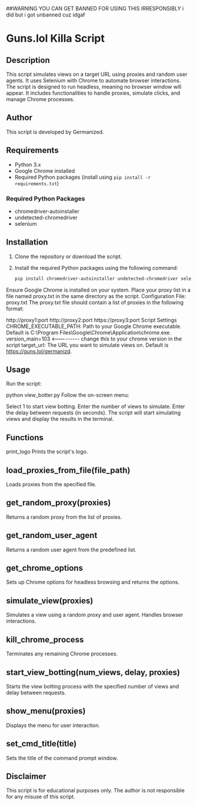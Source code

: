 ##WARNING YOU CAN GET BANNED FOR USING THIS IRRESPONSIBLY
i did but i got unbanned cuz idgaf

# Guns.lol Killa Script

## Description

This script simulates views on a target URL using proxies and random user agents. It uses Selenium with Chrome to automate browser interactions. The script is designed to run headless, meaning no browser window will appear. It includes functionalities to handle proxies, simulate clicks, and manage Chrome processes.

## Author

This script is developed by Germanized.

## Requirements

- Python 3.x
- Google Chrome installed
- Required Python packages (install using `pip install -r requirements.txt`)

### Required Python Packages

- chromedriver-autoinstaller
- undetected-chromedriver
- selenium

## Installation

1. Clone the repository or download the script.
2. Install the required Python packages using the following command:

   ```bash
   pip install chromedriver-autoinstaller undetected-chromedriver selenium
Ensure Google Chrome is installed on your system.
Place your proxy list in a file named proxy.txt in the same directory as the script.
Configuration
File: proxy.txt
The proxy.txt file should contain a list of proxies in the following format:


http://proxy1:port
http://proxy2:port
https://proxy3:port
Script Settings
CHROME_EXECUTABLE_PATH: Path to your Google Chrome executable. Default is C:\Program Files\Google\Chrome\Application\chrome.exe.
version_main=103 <--------- change this to your chrome version in the script
target_url: The URL you want to simulate views on. Default is https://guns.lol/germanizd.

## Usage
Run the script:


python view_botter.py
Follow the on-screen menu:

Select 1 to start view botting.
Enter the number of views to simulate.
Enter the delay between requests (in seconds).
The script will start simulating views and display the results in the terminal.

## Functions
print_logo
Prints the script's logo.

## load_proxies_from_file(file_path)
Loads proxies from the specified file.

## get_random_proxy(proxies)
Returns a random proxy from the list of proxies.

## get_random_user_agent
Returns a random user agent from the predefined list.

## get_chrome_options
Sets up Chrome options for headless browsing and returns the options.

## simulate_view(proxies)
Simulates a view using a random proxy and user agent. Handles browser interactions.

## kill_chrome_process
Terminates any remaining Chrome processes.

## start_view_botting(num_views, delay, proxies)
Starts the view botting process with the specified number of views and delay between requests.

## show_menu(proxies)
Displays the menu for user interaction.

## set_cmd_title(title)
Sets the title of the command prompt window.

## Disclaimer
This script is for educational purposes only. The author is not responsible for any misuse of this script.
